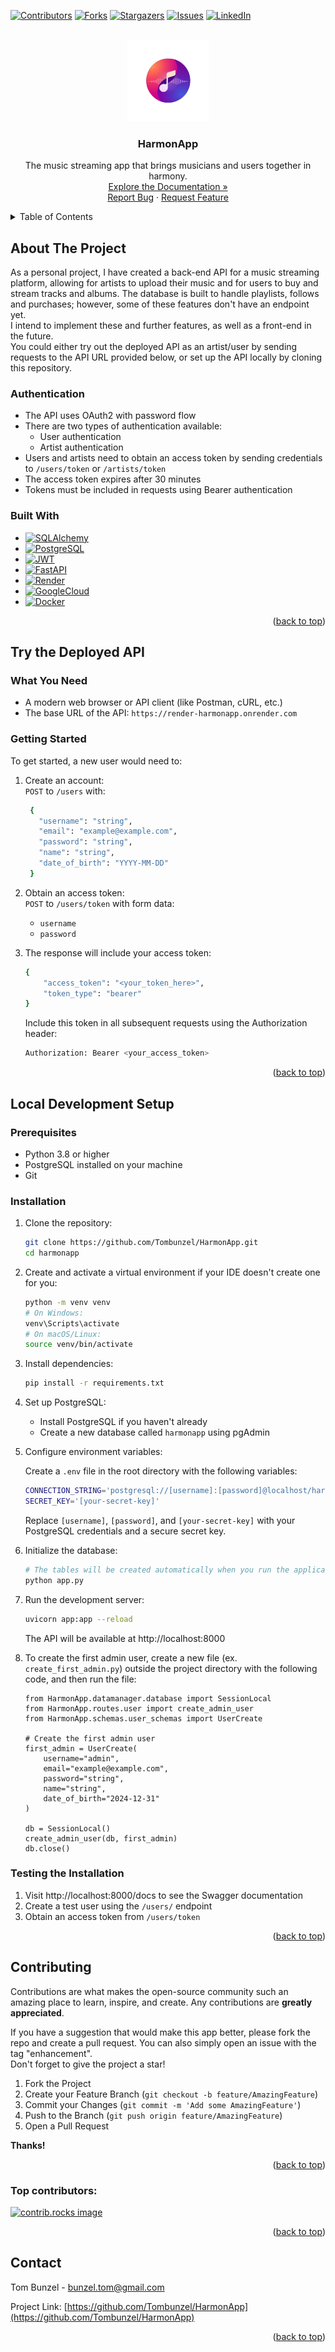 <!-- PROJECT SHIELDS -->
<!--
*** I'm using markdown "reference style" links for readability.
*** Reference links are enclosed in brackets [] instead of parentheses ().
*** See the bottom of this document for the declaration of the reference variables
*** for contributors-url, forks-url, etc. This is an optional, concise syntax you may use.
*** https://www.markdownguide.org/basic-syntax/#reference-style-links
-->
[![Contributors][contributors-shield]][contributors-url]
[![Forks][forks-shield]][forks-url]
[![Stargazers][stars-shield]][stars-url]
[![Issues][issues-shield]][issues-url]
[![LinkedIn][linkedin-shield]][linkedin-url]



<!-- PROJECT LOGO -->
<br />
<div align="center">
  <a href="https://github.com/Tombunzel/HarmonApp">
    <img src="harmon_logo.png" alt="Logo" width="130" height="130">
  </a>

<h3 align="center">HarmonApp</h3>

  <p align="center">
    The music streaming app that brings musicians and users together in harmony.
    <br />
    <a href="https://render-harmonapp.onrender.com/docs">Explore the Documentation »</a>
    <br />
    <a href="https://github.com/Tombunzel/HarmonApp/issues/new?labels=bug&template=bug-report---.md">Report Bug</a>
    ·
    <a href="https://github.com/Tombunzel/HarmonApp/issues/new?labels=enhancement&template=feature-request---.md">Request Feature</a>
  </p>
</div>



<!-- TABLE OF CONTENTS -->
<details>
  <summary>Table of Contents</summary>
  <ol>
    <li>
      <a href="#about-the-project">About The Project</a>
      <ul>
         <li><a href="#authentication">Authentication</a></li>
        <li><a href="#built-with">Built With</a></li>
      </ul>
    </li>
    <li>
      <a href="#try-the-deployed-api">Try the Deployed API</a>
      <ul>
        <li><a href="#what-you-need">What You Need</a></li>
        <li><a href="#getting-started">Getting Started</a></li>
      </ul>
    </li>
    <li><a href="#local-development-setup">Local Development Setup</a></li>
      <ul>
        <li><a href="#prerequisites">Prerequisites</a></li>
        <li><a href="#installation">Installation</a></li>
        <li><a href="#testing-the-installation">Testing the Installation</a></li>
      </ul>
    <li><a href="#contributing">Contributing</a></li>
      <ul>
        <li><a href="#top-contributors">Top Contributors</a></li>
      </ul>
    <li><a href="#contact">Contact</a></li>
  </ol>
</details>



<!-- ABOUT THE PROJECT -->
## About The Project
As a personal project, I have created a back-end API for a music streaming platform, allowing for artists to upload their music
and for users to buy and stream tracks and albums.
The database is built to handle playlists, follows and purchases;
however, some of these features don't have an endpoint yet.<br>
I intend to implement these and further features, as well as a front-end in the future. <br>
You could either try out the deployed API as an artist/user by sending requests to the API URL provided below,
or set up the API locally by cloning this repository.  


<!-- AUTHENTICATION-->
### Authentication

* The API uses OAuth2 with password flow
* There are two types of authentication available:
  - User authentication
  - Artist authentication
* Users and artists need to obtain an access token by sending credentials to ```/users/token``` or ```/artists/token```
* The access token expires after 30 minutes
* Tokens must be included in requests using Bearer authentication


<!-- BUILT WITH -->
### Built With

* [![SQLAlchemy][SQLAlchemy]][SQLAlchemy-url]
* [![PostgreSQL][PostgreSQL]][PostgreSQL-url]
* [![JWT][JWT]][JWT-url]
* [![FastAPI][FastAPI]][FastAPI-url]
* [![Render][Render]][Render-url]
* [![GoogleCloud][GoogleCloud]][GoogleCloud-url]
* [![Docker][Docker]][Docker-url]


<p align="right">(<a href="#readme-top">back to top</a>)</p>


<!-- TRY THE DEPLOYED API -->
## Try the Deployed API


<!-- WHAT YOU NEED -->
### What You Need

- A modern web browser or API client (like Postman, cURL, etc.)
- The base URL of the API: `https://render-harmonapp.onrender.com`

<!-- GETTING STARTED -->
### Getting Started

To get started, a new user would need to:
1. Create an account:
    <br>
    ```POST``` to ```/users``` with:
      ```sh
       {
         "username": "string",
         "email": "example@example.com",
         "password": "string",
         "name": "string",
         "date_of_birth": "YYYY-MM-DD"
       }
      ```

2. Obtain an access token:
    <br>
   ```POST``` to ```/users/token``` with form data:
    * ```username```
    * ```password```
   

3. The response will include your access token:
    ```sh
    {
        "access_token": "<your_token_here>",
        "token_type": "bearer"
    }
    ```

   Include this token in all subsequent requests using the Authorization header:

      ```sh
    Authorization: Bearer <your_access_token>
    ```

<p align="right">(<a href="#readme-top">back to top</a>)</p>

<!-- LOCAL DEVELOPMENT SETUP -->
## Local Development Setup

<!-- PREREQUISITES -->
### Prerequisites
- Python 3.8 or higher
- PostgreSQL installed on your machine
- Git

<!-- INSTALLATION -->
### Installation
1. Clone the repository:
    ```sh
    git clone https://github.com/Tombunzel/HarmonApp.git
    cd harmonapp
    ````

2. Create and activate a virtual environment if your IDE doesn't create one for you:
    ```sh
    python -m venv venv
    # On Windows:
    venv\Scripts\activate
    # On macOS/Linux:
    source venv/bin/activate
    ```

3. Install dependencies:
    ```bash
    pip install -r requirements.txt
    ```

4. Set up PostgreSQL:
   * Install PostgreSQL if you haven't already
   * Create a new database called `harmonapp` using pgAdmin


5. Configure environment variables:

    Create a ```.env``` file in the root directory with the following variables:
    ```sh
    CONNECTION_STRING='postgresql://[username]:[password]@localhost/harmonapp'
    SECRET_KEY='[your-secret-key]'
    ```
    Replace `[username]`, `[password]`, and `[your-secret-key]` with your PostgreSQL credentials and a secure secret key.


6. Initialize the database:
    ```sh
    # The tables will be created automatically when you run the application
    python app.py
    ```

7. Run the development server:
    ```sh
    uvicorn app:app --reload
    ```
    The API will be available at http://localhost:8000


8. To create the first admin user, create a new file (ex. `create_first_admin.py`) outside the project directory with the following code,
and then run the file:
   ```shell
   from HarmonApp.datamanager.database import SessionLocal
   from HarmonApp.routes.user import create_admin_user
   from HarmonApp.schemas.user_schemas import UserCreate
   
   # Create the first admin user
   first_admin = UserCreate(
       username="admin",
       email="example@example.com",
       password="string",
       name="string",
       date_of_birth="2024-12-31"
   )
   
   db = SessionLocal()
   create_admin_user(db, first_admin)
   db.close()
   ```

<!-- TESTING THE INSTALLATION -->
### Testing the Installation
1. Visit http://localhost:8000/docs to see the Swagger documentation
2. Create a test user using the ```/users/``` endpoint
3. Obtain an access token from ```/users/token```

<p align="right">(<a href="#readme-top">back to top</a>)</p>


<!-- CONTRIBUTING -->
## Contributing

Contributions are what makes the open-source community such an amazing place to learn, inspire, and create. Any contributions are **greatly appreciated**.

If you have a suggestion that would make this app better, please fork the repo and create a pull request. You can also simply open an issue with the tag "enhancement".<br>
Don't forget to give the project a star!

1. Fork the Project
2. Create your Feature Branch (`git checkout -b feature/AmazingFeature`)
3. Commit your Changes (`git commit -m 'Add some AmazingFeature'`)
4. Push to the Branch (`git push origin feature/AmazingFeature`)
5. Open a Pull Request

**Thanks!**

<p align="right">(<a href="#readme-top">back to top</a>)</p>

<!-- TOP CONTRIBUTORS -->
### Top contributors:

<a href="https://github.com/Tombunzel/HarmonApp/graphs/contributors">
  <img src="https://contrib.rocks/image?repo=Tombunzel/HarmonApp" alt="contrib.rocks image" />
</a>

<p align="right">(<a href="#readme-top">back to top</a>)</p>


<!-- CONTACT -->
## Contact

Tom Bunzel - bunzel.tom@gmail.com

Project Link: [https://github.com/Tombunzel/HarmonApp](https://github.com/Tombunzel/HarmonApp)

<p align="right">(<a href="#readme-top">back to top</a>)</p>



<!-- MARKDOWN LINKS & IMAGES -->
<!-- https://www.markdownguide.org/basic-syntax/#reference-style-links -->
[contributors-shield]: https://img.shields.io/github/contributors/Tombunzel/HarmonApp.svg?style=for-the-badge
[contributors-url]: https://github.com/Tombunzel/HarmonApp/graphs/contributors
[forks-shield]: https://img.shields.io/github/forks/Tombunzel/HarmonApp.svg?style=for-the-badge
[forks-url]: https://github.com/Tombunzel/HarmonApp/forks
[stars-shield]: https://img.shields.io/github/stars/Tombunzel/HarmonApp.svg?style=for-the-badge
[stars-url]: https://github.com/Tombunzel/HarmonApp/stargazers
[issues-shield]: https://img.shields.io/github/issues/Tombunzel/HarmonApp.svg?style=for-the-badge
[issues-url]: https://github.com/Tombunzel/HarmonApp/issues
[linkedin-shield]: https://img.shields.io/badge/-LinkedIn-black.svg?style=for-the-badge&logo=linkedin&colorB=555
[linkedin-url]: https://www.linkedin.com/in/bunzeltom/
[FastAPI]: https://img.shields.io/badge/FastAPI-069486?style=for-the-badge&logo=fastapi&logoColor=white
[FastAPI-url]: https://fastapi.tiangolo.com/
[SQLAlchemy]: https://img.shields.io/badge/SQLAlchemy-D61F00?style=for-the-badge&logo=sqlalchemy&logoColor=white
[SQLAlchemy-url]: https://www.sqlalchemy.org/
[PostgreSQL]: https://img.shields.io/badge/PostgreSQL-336790?style=for-the-badge&logo=postgresql&logoColor=white
[PostgreSQL-url]: https://www.sqlalchemy.org/
[GoogleCloud]: https://img.shields.io/badge/Google%20Cloud-FFFFFF?style=for-the-badge&logo=googlecloud
[GoogleCloud-url]: https://cloud.google.com/
[Docker]: https://img.shields.io/badge/Docker-1C63ED?style=for-the-badge&logo=docker&logoColor=white
[Docker-url]: https://www.docker.com/
[JWT]: https://img.shields.io/badge/JWT-000000?style=for-the-badge&logo=jsonwebtokens&logoColor=FF3E00
[JWT-url]: https://jwt.io/
[Render]: https://img.shields.io/badge/Render-0D0D0D?style=for-the-badge&logo=render&logoColor=white
[Render-url]: https://render.com/

